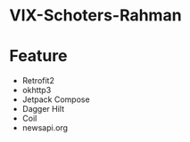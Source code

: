 # VIX-Schoters-Rahman

# Feature
 - Retrofit2
 - okhttp3
 - Jetpack Compose
 - Dagger Hilt
 - Coil
 - newsapi.org
